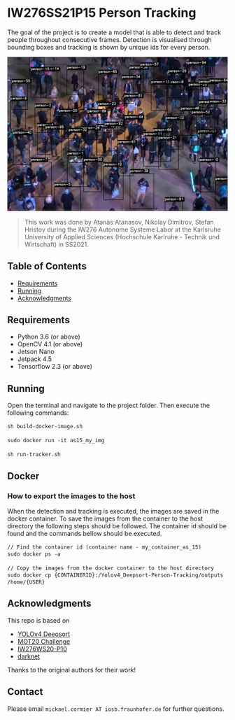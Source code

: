 # IW276SS21P15 Person Tracking

The goal of the project is to create a model that is able to detect and track people throughout consecutive frames. 
Detection is visualised through bounding boxes and tracking is shown by unique ids for every person.

<p align="center">
   <img src="detektor_tracker.jpg">
</p>

> This work was done by Atanas Atanasov, Nikolay Dimitrov, Stefan Hristov during the IW276 Autonome Systeme Labor at the Karlsruhe University of Applied Sciences (Hochschule Karlruhe - Technik und Wirtschaft) in SS2021.

## Table of Contents

* [Requirements](#requirements)
* [Running](#running)
* [Acknowledgments](#acknowledgments)

## Requirements
* Python 3.6 (or above)
* OpenCV 4.1 (or above)
* Jetson Nano
* Jetpack 4.5
* Tensorflow 2.3 (or above)



## Running

Open the terminal and navigate to the project folder. Then execute the following commands:

```
sh build-docker-image.sh

sudo docker run -it as15_my_img

sh run-tracker.sh
``` 

## Docker

### How to export the images to the host

When the detection and tracking is executed, the images are saved in the docker container. To save the images
from the container to the host directory the following steps should be followed.
The container id should be found and the commands bellow should be executed.

``` 
// Find the container id (container name - my_container_as_15)
sudo docker ps -a 

// Copy the images from the docker container to the host directory
sudo docker cp {CONTAINERID}:/Yolov4_Deepsort-Person-Tracking/outputs /home/{USER}
```

## Acknowledgments

This repo is based on
  - [YOLOv4 Deeosort](https://github.com/theAIGuysCode/yolov4-deepsort)
  - [MOT20 Challenge](https://motchallenge.net/data/MOT20/)
  - [IW276WS20-P10](https://github.com/IW276/IW276WS20-P10)
  - [darknet](https://github.com/AlexeyAB/darknet)



Thanks to the original authors for their work!

## Contact
Please email `mickael.cormier AT iosb.fraunhofer.de` for further questions.
